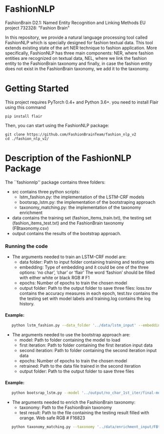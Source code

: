 # FashionNLP
FashionBrain D2.1: Named Entity Recognition and Linking Methods
EU project 732328: "Fashion Brain"

In this repository, we provide a natural language processing tool called FashionNLP which is specially designed for fashion textual data. This tool extends existing state of the art NER technique to fashion application. More specifically, FashionNLP has three main components: NER, where fashion entities are recognized on textual data, NEL, where we link the fashion entity to the FashionBrain taxonomy and finally, in case the fashion entity does not exist in the FashionBrain taxonomy, we add it to the taxonomy.

# Getting Started
This project requires PyTorch 0.4+ and Python 3.6+. you need to install Flair using this command
```
pip install flair
```
Then, you can start using the FashionNLP package:
```
git clone https://github.com/FashionBrainTeam/fashion_nlp_v2
cd ./fashion_nlp_v2/
```
# Description of the FashionNLP Package
The ``fashionnlp'' package contains three folders:
 - src contains three python scripts:
    - lstm_fashion.py: the implementation of the LSTM-CRF models
    - bootsrap_lstm.py: the implementation of the bootstraping approach
    - taxonomy_matching.py: the implementation of the taxonomy enrichment
 - data contains the training set (fashion_items_train.txt), the testing set (fashion_items_test.txt) and the FashionBrain taxonomy (FBtaxonomy.csv)
- output contains the results of the bootstrap approach.

### Running the code 

- The arguments needed to train an LSTM-CRF model are:
	 - data folder: Path to input folder containing training and testing sets
	 - embedding: Type of embedding and it could be one of the three options:
	‘no char’, ‘char’ or ‘flair’
	The word ‘fashion’ should be filled with either white or black
	RGB # F1
	 - epochs: Number of epochs to train the chosen model
	 - output folder: Path to the output folder to save three files: loss.tsv contains the accuracy measures in each epoch, test.tsv contains the the testing set with model labels and training.log contains the log history.

 #### Example:
   ``` bash 
      python lstm_fashion.py --data_folder '../data/lstm_input' --embedding 'no_char' --epochs 150 --output_folder '../output'
   ```
 
- The arguments needed to use the bootstrap approach are:
	- model: Path to folder containing the model to load
	- first iteration: Path to folder containing the first iteration input data
	- second iteration: Path to folder containing the second iteration input data
	- epochs: Number of epochs to train the chosen model
	- retrained: Path to the data file trained in the second iteration
	- output folder: Path to the output folder to save three files

 #### Example:
   ``` bash 
      python bootsrap_lstm.py --model '../output/no_char_1st_iter/final-model.pt' --first_iteration '../data/lstm_input' --second_iteration '../data/lstm_bootstrap' --epochs 100 --retrained '../data/lstm_bootstrap/retrained_data.tsv' --output_folder '../output/no_char_2nd_iter'
   ```

  - The arguments needed to enrich the FashionBrain taxonomy:
  	- taxonomy: Path to the FashionBrain taxonomy
	- test result: Path to the file containing the testing result filled with orange. Web safe RGB # F16823

   ``` bash 
      python taxonomy_matching.py --taxonomy '../data/enrichment_input/FBtaxonomy.csv' --test_result '../data/enrichment_input/test_result.txt'
   ```
